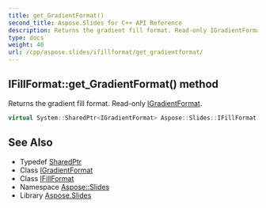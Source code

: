 ```yaml
---
title: get_GradientFormat()
second_title: Aspose.Slides for C++ API Reference
description: Returns the gradient fill format. Read-only IGradientFormat.
type: docs
weight: 40
url: /cpp/aspose.slides/ifillformat/get_gradientformat/
---
```

## IFillFormat::get_GradientFormat() method


Returns the gradient fill format. Read-only [IGradientFormat](../../igradientformat/).

```cpp
virtual System::SharedPtr<IGradientFormat> Aspose::Slides::IFillFormat::get_GradientFormat()=0
```

## See Also

* Typedef [SharedPtr](../../system/sharedptr/)
* Class [IGradientFormat](../igradientformat/)
* Class [IFillFormat](./)
* Namespace [Aspose::Slides](../)
* Library [Aspose.Slides](../../)